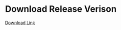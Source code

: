 # Download Release Verison 
[Download Link](https://github.com/tlhcelik/multiple-file-cryptographer-v2/releases/download/mfcv2_v1.0/MFC_installer.exe)
